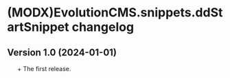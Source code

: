 # (MODX)EvolutionCMS.snippets.ddStartSnippet changelog


## Version 1.0 (2024-01-01)

* \+ The first release.


<link rel="stylesheet" type="text/css" href="https://raw.githack.com/DivanDesign/CSS.ddMarkdown/master/style.min.css" />
<style>ul{list-style:none;}</style>